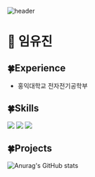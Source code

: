 ![header](https://capsule-render.vercel.app/api?type=venom&color=auto&height=150&section=header&text=Profile&fontSize=90&animation=fadeIn)

# 🍳 임유진

## 🍀Experience
- 홍익대학교 전자전기공학부

## 🍀Skills
<img src="https://img.shields.io/badge/Python-3776AB?style=plastic&logo=Python">
<img src="https://img.shields.io/badge/C-A8B9CC?style=plastic&logo=C">
<img src="https://img.shields.io/badge/Java-007396?style=plastic&logo=OpenJDK&logoColor=white"/>

## 🍀Projects




![Anurag's GitHub stats](https://github-readme-stats.vercel.app/api?username=imewuzin&show_icons=true&theme=radical)
